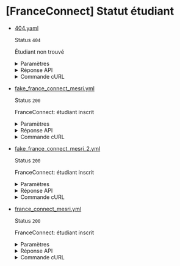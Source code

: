 # [FranceConnect] Statut étudiant
* [404.yaml](404.yaml)

  Status `404`

  Étudiant non trouvé

  <details><summary>Paramètres</summary>
  <p>

  ```json
  {
    "nomNaissance": "NOEL"
  }
  ```

  </p>
  </details>

  <details><summary>Réponse API</summary>
  <p>

  ```json
  {
    "errors": [
      {
        "code": "25003",
        "title": "Entité non trouvée",
        "detail": "Aucun étudiant n'a pu être trouvé avec les critères de recherche fournis.",
        "source": null,
        "meta": {
          "provider": "MESRI"
        }
      }
    ]
  }
  ```

  </p>
  </details>

  <details><summary>Commande cURL</summary>
  <p>

  ```bash
  curl -H "Authorization: Bearer $token_france_connect" --url "https://staging.particulier.api.gouv.fr/v3/mesri/statut_etudiant/france_connect?recipient=13002526500013"
  ```

  </p>
  </details>
* [fake_france_connect_mesri.yml](fake_france_connect_mesri.yml)

  Status `200`

  FranceConnect: étudiant inscrit

  <details><summary>Paramètres</summary>
  <p>

  ```json
  {
    "prenoms": [
      "Thomas"
    ],
    "nomNaissance": "Delatour",
    "anneeDateNaissance": 1994,
    "moisDateNaissance": 4,
    "jourDateNaissance": 16,
    "sexeEtatCivil": "M",
    "codeCogInseeCommuneNaissance": "75111"
  }
  ```

  </p>
  </details>

  <details><summary>Réponse API</summary>
  <p>

  ```json
  {
    "data": {
      "admissions": [
        {
          "date_debut": "2020-07-01",
          "date_fin": "2021-08-31",
          "est_inscrit": true,
          "regime_formation": {
            "libelle": "formation initiale",
            "code": "RF1"
          },
          "code_cog_insee_commune": "33063",
          "etablissement_etudes": {
            "uai": "0330023W",
            "nom": "LYCEE GENERAL ET TECHNOLOGIQUE CAMILLE JULLIAN"
          }
        }
      ]
    },
    "links": {},
    "meta": {}
  }
  ```

  </p>
  </details>

  <details><summary>Commande cURL</summary>
  <p>

  ```bash
  curl -H "Authorization: Bearer $token_france_connect" --url "https://staging.particulier.api.gouv.fr/v3/mesri/statut_etudiant/france_connect?recipient=13002526500013"
  ```

  </p>
  </details>
* [fake_france_connect_mesri_2.yml](fake_france_connect_mesri_2.yml)

  Status `200`

  FranceConnect: étudiant inscrit

  <details><summary>Paramètres</summary>
  <p>

  ```json
  {
    "prenoms": [
      "Jean"
    ],
    "nomNaissance": "MESRI",
    "anneeDateNaissance": 2002,
    "moisDateNaissance": 1,
    "jourDateNaissance": 1,
    "sexeEtatCivil": "M",
    "codeCogInseeCommuneNaissance": "75002"
  }
  ```

  </p>
  </details>

  <details><summary>Réponse API</summary>
  <p>

  ```json
  {
    "data": {
      "admissions": [
        {
          "date_debut": "2020-07-01",
          "date_fin": "2021-08-31",
          "est_inscrit": true,
          "regime_formation": {
            "libelle": "formation initiale",
            "code": "RF1"
          },
          "code_cog_insee_commune": "33063",
          "etablissement_etudes": {
            "uai": "0330023W",
            "nom": "LYCEE GENERAL ET TECHNOLOGIQUE CAMILLE JULLIAN"
          }
        }
      ]
    },
    "links": {},
    "meta": {}
  }
  ```

  </p>
  </details>

  <details><summary>Commande cURL</summary>
  <p>

  ```bash
  curl -H "Authorization: Bearer $token_france_connect" --url "https://staging.particulier.api.gouv.fr/v3/mesri/statut_etudiant/france_connect?recipient=13002526500013"
  ```

  </p>
  </details>
* [france_connect_mesri.yml](france_connect_mesri.yml)

  Status `200`

  FranceConnect: étudiant inscrit

  <details><summary>Paramètres</summary>
  <p>

  ```json
  {
    "prenoms": [
      "Angela"
    ],
    "nomNaissance": "DUBOIS",
    "anneeDateNaissance": 1962,
    "moisDateNaissance": 8,
    "jourDateNaissance": 24,
    "sexeEtatCivil": "F",
    "codeCogInseeCommuneNaissance": "75107"
  }
  ```

  </p>
  </details>

  <details><summary>Réponse API</summary>
  <p>

  ```json
  {
    "data": {
      "admissions": [
        {
          "date_debut": "2020-07-01",
          "date_fin": "2021-08-31",
          "est_inscrit": true,
          "regime_formation": {
            "libelle": "formation initiale",
            "code": "RF1"
          },
          "code_cog_insee_commune": "33063",
          "etablissement_etudes": {
            "uai": "0330023W",
            "nom": "LYCEE GENERAL ET TECHNOLOGIQUE CAMILLE JULLIAN"
          }
        }
      ]
    },
    "links": {},
    "meta": {}
  }
  ```

  </p>
  </details>

  <details><summary>Commande cURL</summary>
  <p>

  ```bash
  curl -H "Authorization: Bearer $token_france_connect" --url "https://staging.particulier.api.gouv.fr/v3/mesri/statut_etudiant/france_connect?recipient=13002526500013"
  ```

  </p>
  </details>
